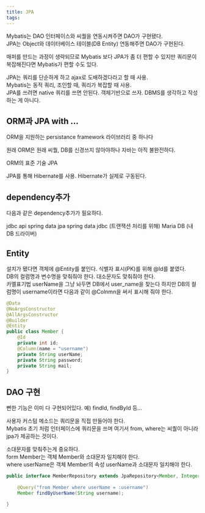```yaml
---
title: JPA
tags: 
---
```


Mybatis는 DAO 인터페이스와 씨퀄을 연동시켜주면 DAO가 구현됐다.   
JPA는 Object와 데이터베이스 테이블(DB Entity) 연동해주면 DAO가 구현된다.

매퍼를 만드는 과정이 생략되므로 Mybatis 보다 JPA가 좀 더 편할 수 있지만 쿼리문이 복잡해진다면 Mybatis가 편할 수도 있다.

JPA는 쿼리를 단순하게 하고 ajax로 도배하겠다라고 할 때 사용.   
Mybatis는 동적 쿼리, 조인할 때, 쿼리가 복잡할 때 사용.   
JPA를 쓰려면 native 쿼리를 쓰면 안된다. 객체기반으로 쓰자. DBMS를 생각하고 작성하는 게 아니다.

## ORM과 JPA with ...

ORM을 지원하는 persistance framework 라이브러리 중 하나다

원래 ORM은 원래 씨퀄, DB를 신경쓰지 않아야하나 자바는 아직 불완전하다.

ORM의 표준 기술 JPA

JPA를 통해 Hibernate를 사용. Hibernate가 실제로 구동된다.

## dependency추가

다음과 같은 dependency추가가 필요하다.

jdbc api
spring data jpa
spring data jdbc (트랜잭션 처리를 위해)
Maria DB (내 DB 드라이버)

## Entity

설치가 됐다면 객체에 @Entity를 붙인다. 식별자 표시(PK)를 위해 @Id를 붙였다.   
DB의 컬럼명과 변수명을 맞춰줘야 한다. 대소문자도 맞춰줘야 한다.   
카멜표기법 userName을 그냥 놔두면 DB에서 user_name을 찾는다 하지만 DB의 컬럼명이 username이라면 다음과 같이 @Colnmn을 써서 표시해 줘야 한다.

```java
@Data
@NoArgsConstructor
@AllArgsConstructor
@Builder
@Entity
public class Member {
    @Id
    private int id;
    @Column(name = "username")
    private String userName;
    private String password;
    private String mail;
}
```

## DAO 구현
  
뻔한 기능은 이미 다 구현되어있다. 예) findId, findById 등...

사용자 커스텀 메소드는 쿼리문을 직접 만들어야 한다.   
Mybatis 초기 처럼 인터페이스에 쿼리문을 쓰며 여기서 from, where는 씨퀄이 아니라 jpa가 제공하는 것이다.

소대문자를 맞춰주는게 중요하다.   
form Member는 객체 Member와 소대문자 일치해야 한다.   
where userName은 객체 Member의 속성 userName과 소대문자 일치해야 한다.

```java
public interface MemberRepository extends JpaRepository<Member, Integer>{
    
    @Query("from Member where userName = :username")
    Member findByUserName(String username);

}
```
